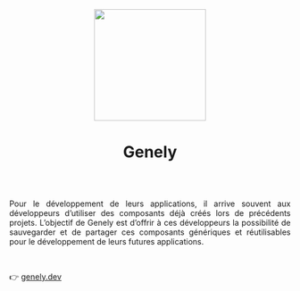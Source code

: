 <div  align=center>
  <img src='https://user-images.githubusercontent.com/53117589/172206625-64d1a3af-c11d-4033-b6c0-7d7aa93b724c.png' width='200px' />
</div>


<h1 align="center">Genely</h1>


<br>
<br>

<p align="justify">
Pour le développement de leurs applications, il arrive souvent aux développeurs d’utiliser des composants déjà créés lors de précédents projets. L’objectif de Genely est d’offrir à ces développeurs la possibilité de sauvegarder et de partager ces composants génériques et réutilisables pour le développement de leurs futures applications.
</p>

<br>

👉 [genely.dev](https://genely.dev)
